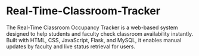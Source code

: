 # Real-Time-Classroom-Tracker
The Real-Time Classroom Occupancy Tracker is a web-based system designed to help students and faculty check classroom availability instantly. Built with HTML, CSS, JavaScript, Flask, and MySQL, it enables manual updates by faculty and live status retrieval for users. 
